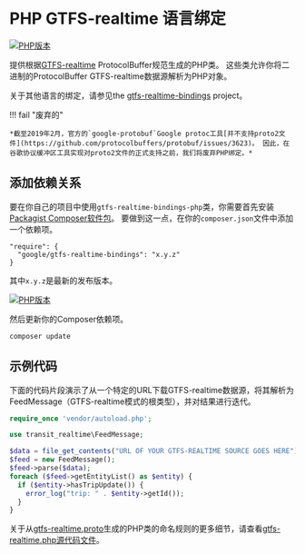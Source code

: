 # PHP GTFS-realtime 语言绑定

[![PHP版本](https://badge.fury.io/ph/google%2Fgtfs-realtime-bindings.svg)](https://badge.fury.io/ph/google%2Fgtfs-realtime-bindings)

提供根据[GTFS-realtime](https://developers.google.com/transit/gtfs-realtime/) ProtocolBuffer规范生成的PHP类。 这些类允许你将二进制的ProtocolBuffer GTFS-realtime数据源解析为PHP对象。

关于其他语言的绑定，请参见the [gtfs-realtime-bindings](https://github.com/google/gtfs-realtime-bindings) project。

!!! fail "废弃的"

    *截至2019年2月，官方的`google-protobuf`Google protoc工具[并不支持proto2文件](https://github.com/protocolbuffers/protobuf/issues/3623)。 因此，在谷歌协议缓冲区工具实现对proto2文件的正式支持之前，我们将废弃PHP绑定。*

## 添加依赖关系

要在你自己的项目中使用`gtfs-realtime-bindings-php`类，你需要首先安装[Packagist Composer软件包](https://packagist.org/packages/google/gtfs-realtime-bindings)。 要做到这一点，在你的`composer.json`文件中添加一个依赖项。

    "require": {
      "google/gtfs-realtime-bindings": "x.y.z"
    }

其中`x.y.z`是最新的发布版本。

[![PHP版本](https://badge.fury.io/ph/google%2Fgtfs-realtime-bindings.svg)](https://badge.fury.io/ph/google%2Fgtfs-realtime-bindings)

然后更新你的Composer依赖项。

    composer update

## 示例代码

下面的代码片段演示了从一个特定的URL下载GTFS-realtime数据源，将其解析为FeedMessage（GTFS-realtime模式的根类型），并对结果进行迭代。

```php
require_once 'vendor/autoload.php';

use transit_realtime\FeedMessage;

$data = file_get_contents("URL OF YOUR GTFS-REALTIME SOURCE GOES HERE");
$feed = new FeedMessage();
$feed->parse($data);
foreach ($feed->getEntityList() as $entity) {
  if ($entity->hasTripUpdate()) {
    error_log("trip: " . $entity->getId());
  }
}
```

关于从[gtfs-realtime.proto](https://developers.google.com/transit/gtfs-realtime/gtfs-realtime-proto)生成的PHP类的命名规则的更多细节，请查看[gtfs-realtime.php源代码文件](https://github.com/google/gtfs-realtime-bindings-php/blob/master/src/gtfs-realtime.php)。

